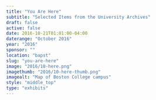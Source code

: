 ```yaml
---
title: "You Are Here"
subtitle: "Selected Items from the University Archives"
draft: false
active: false
date: 2016-10-21T01:01:00-04:00
daterange: "October 2016"
year: "2016"
sponsor: ""
location: "bapst"
slug: "you-are-here"
image: "2016/10-here.png"
imagethumb: "2016/10-here-thumb.png"
imagealt: "Map of Boston College campus"
style: "middle_top"
type: "exhibits"
---
```


